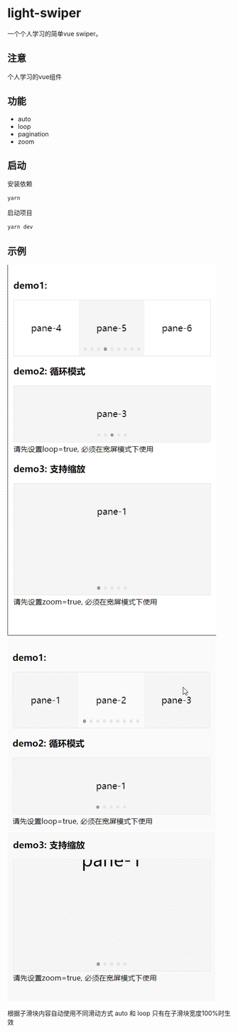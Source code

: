 # light-swiper

一个个人学习的简单vue swiper。

## 注意
个人学习的vue组件

## 功能
* auto
* loop
* pagination
* zoom

## 启动

安装依赖
```js
yarn
```
启动项目
```js
yarn dev
```

## 示例
![demo.png](https://raw.githubusercontent.com/mjbin/vue-light-swiper/master/src/assets/img/demo.png)
![demo.gif](https://raw.githubusercontent.com/mjbin/vue-light-swiper/master/src/assets/img/demo.gif)
![demo3.gif](https://raw.githubusercontent.com/mjbin/vue-light-swiper/master/src/assets/img/demo3.gif)

根据子滑块内容自动使用不同滑动方式
auto 和 loop 只有在子滑块宽度100%时生效
